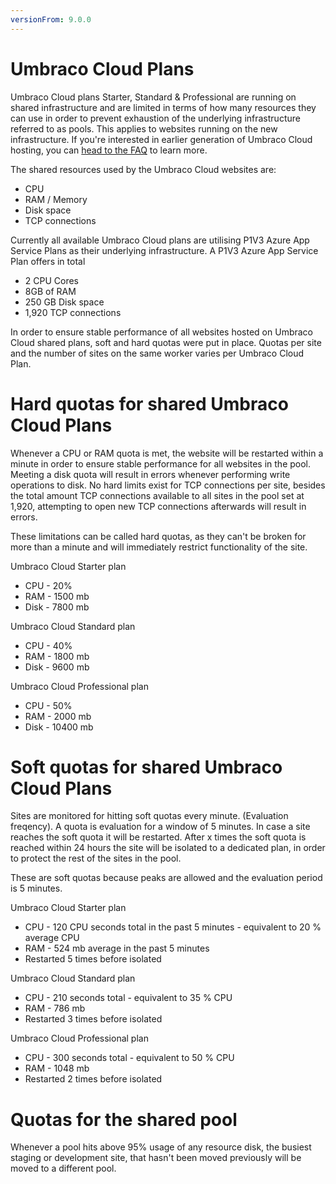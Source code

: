```yaml
---
versionFrom: 9.0.0
---
```


# Umbraco Cloud Plans

Umbraco Cloud plans Starter, Standard & Professional are running on shared infrastructure and are limited in terms of how many resources they can use in order to prevent exhaustion of the underlying infrastructure referred to as pools. This applies to websites running on the new infrastructure. If you're interested in earlier generation of Umbraco Cloud hosting, you can [head to the FAQ](../../Frequently-Asked-Questions) to learn more.

The shared resources used by the Umbraco Cloud websites are:

- CPU
- RAM / Memory
- Disk space
- TCP connections

Currently all available Umbraco Cloud plans are utilising P1V3 Azure App Service Plans as their underlying infrastructure. A P1V3 Azure App Service Plan offers in total

- 2 CPU Cores
- 8GB of RAM
- 250 GB Disk space
- 1,920 TCP connections

In order to ensure stable performance of all websites hosted on Umbraco Cloud shared plans, soft and hard quotas were put in place. Quotas per site and the number of sites on the same worker varies per Umbraco Cloud Plan.

# Hard quotas for shared Umbraco Cloud Plans

Whenever a CPU or RAM quota is met, the website will be restarted within a minute in order to ensure stable performance for all websites in the pool. Meeting a disk quota will result in errors whenever performing write operations to disk. No hard limits exist for TCP connections per site, besides the total amount TCP connections available to all sites in the pool set at 1,920, attempting to open new TCP connections afterwards will result in errors.

These limitations can be called hard quotas, as they can't be broken for more than a minute and will immediately restrict functionality of the site.

Umbraco Cloud Starter plan

- CPU - 20%
- RAM - 1500 mb
- Disk - 7800 mb

Umbraco Cloud Standard plan

- CPU - 40%
- RAM - 1800 mb
- Disk - 9600 mb

Umbraco Cloud Professional plan

- CPU - 50%
- RAM - 2000 mb
- Disk - 10400 mb

# Soft quotas for shared Umbraco Cloud Plans

Sites are monitored for hitting soft quotas every minute. (Evaluation freqency). A quota is evaluation for a window of 5 minutes. In case a site reaches the soft quota it will be restarted. After x times the soft quota is reached within 24 hours the site will be isolated to a dedicated plan, in order to protect the rest of the sites in the pool.

These are soft quotas because peaks are allowed and the evaluation period is 5 minutes.

Umbraco Cloud Starter plan

- CPU - 120 CPU seconds total in the past 5 minutes - equivalent to 20 % average CPU 
- RAM - 524 mb average in the past 5 minutes
- Restarted 5 times before isolated

Umbraco Cloud Standard plan

- CPU - 210 seconds total - equivalent to 35 % CPU 
- RAM - 786 mb 
- Restarted 3 times before isolated

Umbraco Cloud Professional plan

- CPU - 300 seconds total - equivalent to 50 % CPU 
- RAM - 1048 mb 
- Restarted 2 times before isolated

# Quotas for the shared pool

Whenever a pool hits above 95% usage of any resource disk, the busiest staging or development site, that hasn't been moved previously will be moved to a different pool.
